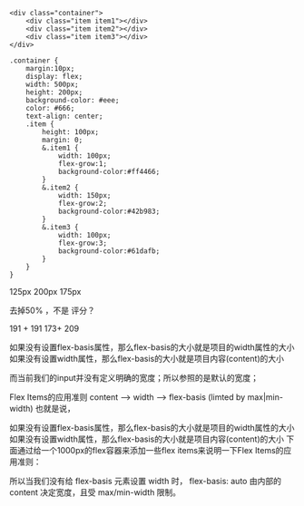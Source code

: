 ```
<div class="container">
	<div class="item item1"></div>
	<div class="item item2"></div>
	<div class="item item3"></div>
</div>

.container {
    margin:10px;
    display: flex;
    width: 500px;
    height: 200px;
    background-color: #eee;
    color: #666;
    text-align: center;
    .item {
	    height: 100px;
	    margin: 0;
	    &.item1 {
	    	width: 100px;
		    flex-grow:1;
		    background-color:#ff4466;
	    }
	    &.item2 {
	    	width: 150px;
		    flex-grow:2;
		    background-color:#42b983;
	    }
	    &.item3 {
	    	width: 100px;
    		flex-grow:3;
    		background-color:#61dafb;
	    }
	}
}
```

125px 200px 175px


去掉50% ，不是 评分？

191 + 191
173+ 209




如果没有设置flex-basis属性，那么flex-basis的大小就是项目的width属性的大小
如果没有设置width属性，那么flex-basis的大小就是项目内容(content)的大小

而当前我们的input并没有定义明确的宽度；所以参照的是默认的宽度；


Flex Items的应用准则
content –> width –> flex-basis (limted by max|min-width)
也就是说，

如果没有设置flex-basis属性，那么flex-basis的大小就是项目的width属性的大小
如果没有设置width属性，那么flex-basis的大小就是项目内容(content)的大小
下面通过给一个1000px的flex容器来添加一些flex items来说明一下Flex Items的应用准则：


所以当我们没有给 flex-basis 元素设置 width 时， flex-basis: auto 由内部的 content 决定宽度，且受 max/min-width 限制。



